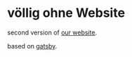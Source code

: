 # völlig ohne Website

second version of [our website](https://volligohne.de).

based on [gatsby](https//gatsbyjs.org).